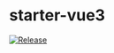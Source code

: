 # starter-vue3

[![Release](https://github.com/upikoth/starter-vue3/actions/workflows/release.yml/badge.svg)](https://github.com/upikoth/starter-vue3/actions/workflows/release.yml)
